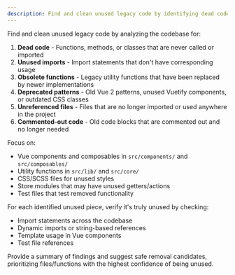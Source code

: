 ```yaml
---
description: Find and clean unused legacy code by identifying dead code, unused imports, obsolete functions, and deprecated patterns.
---
```


Find and clean unused legacy code by analyzing the codebase for:

1. **Dead code** - Functions, methods, or classes that are never called or imported
2. **Unused imports** - Import statements that don't have corresponding usage
3. **Obsolete functions** - Legacy utility functions that have been replaced by newer implementations
4. **Deprecated patterns** - Old Vue 2 patterns, unused Vuetify components, or outdated CSS classes
5. **Unreferenced files** - Files that are no longer imported or used anywhere in the project
6. **Commented-out code** - Old code blocks that are commented out and no longer needed

Focus on:
- Vue components and composables in `src/components/` and `src/composables/`
- Utility functions in `src/lib/` and `src/core/`
- CSS/SCSS files for unused styles
- Store modules that may have unused getters/actions
- Test files that test removed functionality

For each identified unused piece, verify it's truly unused by checking:
- Import statements across the codebase
- Dynamic imports or string-based references
- Template usage in Vue components
- Test file references

Provide a summary of findings and suggest safe removal candidates, prioritizing files/functions with the highest confidence of being unused.